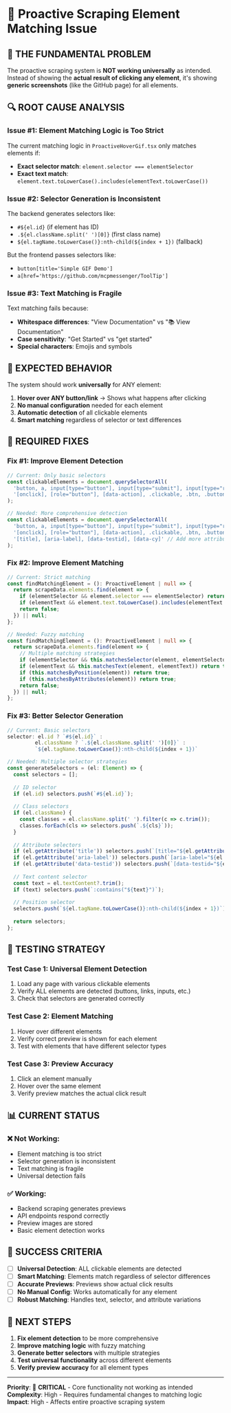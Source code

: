 # 🚨 Proactive Scraping Element Matching Issue

## 🎯 **THE FUNDAMENTAL PROBLEM**

The proactive scraping system is **NOT working universally** as intended. Instead of showing the **actual result of clicking any element**, it's showing **generic screenshots** (like the GitHub page) for all elements.

## 🔍 **ROOT CAUSE ANALYSIS**

### **Issue #1: Element Matching Logic is Too Strict**
The current matching logic in `ProactiveHoverGif.tsx` only matches elements if:
- **Exact selector match**: `element.selector === elementSelector`
- **Exact text match**: `element.text.toLowerCase().includes(elementText.toLowerCase())`

### **Issue #2: Selector Generation is Inconsistent**
The backend generates selectors like:
- `#${el.id}` (if element has ID)
- `.${el.className.split(' ')[0]}` (first class name)
- `${el.tagName.toLowerCase()}:nth-child(${index + 1})` (fallback)

But the frontend passes selectors like:
- `button[title='Simple GIF Demo']`
- `a[href='https://github.com/mcpmessenger/ToolTip']`

### **Issue #3: Text Matching is Fragile**
Text matching fails because:
- **Whitespace differences**: "View Documentation" vs "📚 View Documentation"
- **Case sensitivity**: "Get Started" vs "get started"
- **Special characters**: Emojis and symbols

## 🎯 **EXPECTED BEHAVIOR**

The system should work **universally** for ANY element:

1. **Hover over ANY button/link** → Shows what happens after clicking
2. **No manual configuration** needed for each element
3. **Automatic detection** of all clickable elements
4. **Smart matching** regardless of selector or text differences

## 🔧 **REQUIRED FIXES**

### **Fix #1: Improve Element Detection**
```typescript
// Current: Only basic selectors
const clickableElements = document.querySelectorAll(
  'button, a, input[type="button"], input[type="submit"], input[type="reset"], ' +
  '[onclick], [role="button"], [data-action], .clickable, .btn, .button'
);

// Needed: More comprehensive detection
const clickableElements = document.querySelectorAll(
  'button, a, input[type="button"], input[type="submit"], input[type="reset"], ' +
  '[onclick], [role="button"], [data-action], .clickable, .btn, .button, ' +
  '[title], [aria-label], [data-testid], [data-cy]' // Add more attributes
);
```

### **Fix #2: Improve Element Matching**
```typescript
// Current: Strict matching
const findMatchingElement = (): ProactiveElement | null => {
  return scrapeData.elements.find(element => {
    if (elementSelector && element.selector === elementSelector) return true;
    if (elementText && element.text.toLowerCase().includes(elementText.toLowerCase())) return true;
    return false;
  }) || null;
};

// Needed: Fuzzy matching
const findMatchingElement = (): ProactiveElement | null => {
  return scrapeData.elements.find(element => {
    // Multiple matching strategies
    if (elementSelector && this.matchesSelector(element, elementSelector)) return true;
    if (elementText && this.matchesText(element, elementText)) return true;
    if (this.matchesByPosition(element)) return true;
    if (this.matchesByAttributes(element)) return true;
    return false;
  }) || null;
};
```

### **Fix #3: Better Selector Generation**
```typescript
// Current: Basic selectors
selector: el.id ? `#${el.id}` : 
         el.className ? `.${el.className.split(' ')[0]}` : 
         `${el.tagName.toLowerCase()}:nth-child(${index + 1})`

// Needed: Multiple selector strategies
const generateSelectors = (el: Element) => {
  const selectors = [];
  
  // ID selector
  if (el.id) selectors.push(`#${el.id}`);
  
  // Class selectors
  if (el.className) {
    const classes = el.className.split(' ').filter(c => c.trim());
    classes.forEach(cls => selectors.push(`.${cls}`));
  }
  
  // Attribute selectors
  if (el.getAttribute('title')) selectors.push(`[title="${el.getAttribute('title')}"]`);
  if (el.getAttribute('aria-label')) selectors.push(`[aria-label="${el.getAttribute('aria-label')}"]`);
  if (el.getAttribute('data-testid')) selectors.push(`[data-testid="${el.getAttribute('data-testid')}"]`);
  
  // Text content selector
  const text = el.textContent?.trim();
  if (text) selectors.push(`:contains("${text}")`);
  
  // Position selector
  selectors.push(`${el.tagName.toLowerCase()}:nth-child(${index + 1})`);
  
  return selectors;
};
```

## 🧪 **TESTING STRATEGY**

### **Test Case 1: Universal Element Detection**
1. Load any page with various clickable elements
2. Verify ALL elements are detected (buttons, links, inputs, etc.)
3. Check that selectors are generated correctly

### **Test Case 2: Element Matching**
1. Hover over different elements
2. Verify correct preview is shown for each element
3. Test with elements that have different selector types

### **Test Case 3: Preview Accuracy**
1. Click an element manually
2. Hover over the same element
3. Verify preview matches the actual click result

## 📊 **CURRENT STATUS**

### **❌ Not Working:**
- Element matching is too strict
- Selector generation is inconsistent
- Text matching is fragile
- Universal detection fails

### **✅ Working:**
- Backend scraping generates previews
- API endpoints respond correctly
- Preview images are stored
- Basic element detection works

## 🎯 **SUCCESS CRITERIA**

- [ ] **Universal Detection**: ALL clickable elements are detected
- [ ] **Smart Matching**: Elements match regardless of selector differences
- [ ] **Accurate Previews**: Previews show actual click results
- [ ] **No Manual Config**: Works automatically for any element
- [ ] **Robust Matching**: Handles text, selector, and attribute variations

## 🚀 **NEXT STEPS**

1. **Fix element detection** to be more comprehensive
2. **Improve matching logic** with fuzzy matching
3. **Generate better selectors** with multiple strategies
4. **Test universal functionality** across different elements
5. **Verify preview accuracy** for all element types

---

**Priority**: 🔴 **CRITICAL** - Core functionality not working as intended  
**Complexity**: High - Requires fundamental changes to matching logic  
**Impact**: High - Affects entire proactive scraping system
